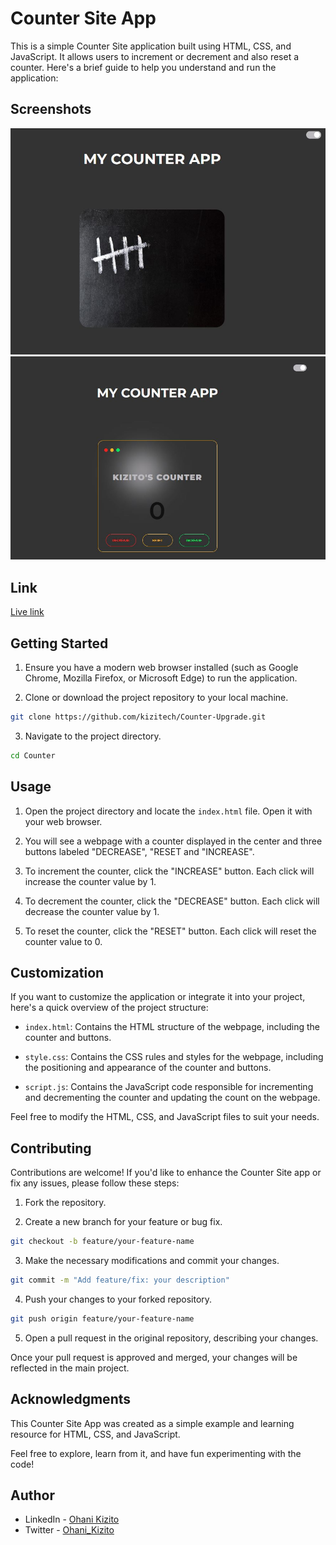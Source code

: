 # Counter Site App

This is a simple Counter Site application built using HTML, CSS, and JavaScript. It allows users to increment or decrement and also reset a counter. Here's a brief guide to help you understand and run the application:

## Screenshots
![Loaded Page](Images/screenshot-before-counting.JPG)
![Counting Page](Images/screenshot-counting.JPG)

## Link
[Live link](https://kizitech.github.io/Counter-Upgrade/)

## Getting Started

1. Ensure you have a modern web browser installed (such as Google Chrome, Mozilla Firefox, or Microsoft Edge) to run the application.

2. Clone or download the project repository to your local machine.

```bash
git clone https://github.com/kizitech/Counter-Upgrade.git
```

3. Navigate to the project directory.

```bash
cd Counter
```

## Usage

1. Open the project directory and locate the `index.html` file. Open it with your web browser.

2. You will see a webpage with a counter displayed in the center and three buttons labeled "DECREASE", "RESET and "INCREASE".

3. To increment the counter, click the "INCREASE" button. Each click will increase the counter value by 1.

4. To decrement the counter, click the "DECREASE" button. Each click will decrease the counter value by 1.

5. To reset the counter, click the "RESET" button. Each click will reset the counter value to 0.

## Customization

If you want to customize the application or integrate it into your project, here's a quick overview of the project structure:

- `index.html`: Contains the HTML structure of the webpage, including the counter and buttons.

- `style.css`: Contains the CSS rules and styles for the webpage, including the positioning and appearance of the counter and buttons.

- `script.js`: Contains the JavaScript code responsible for incrementing and decrementing the counter and updating the count on the webpage.

Feel free to modify the HTML, CSS, and JavaScript files to suit your needs.

## Contributing

Contributions are welcome! If you'd like to enhance the Counter Site app or fix any issues, please follow these steps:

1. Fork the repository.

2. Create a new branch for your feature or bug fix.

```bash
git checkout -b feature/your-feature-name
```

3. Make the necessary modifications and commit your changes.

```bash
git commit -m "Add feature/fix: your description"
```

4. Push your changes to your forked repository.

```bash
git push origin feature/your-feature-name
```

5. Open a pull request in the original repository, describing your changes.

Once your pull request is approved and merged, your changes will be reflected in the main project.

## Acknowledgments

This Counter Site App was created as a simple example and learning resource for HTML, CSS, and JavaScript.

Feel free to explore, learn from it, and have fun experimenting with the code!

## Author

- LinkedIn - [Ohani Kizito](https://www.linkedin.com/in/ohanikizito/)
- Twitter - [Ohani_Kizito](https://www.twitter.com/Ohani_Kizito)
